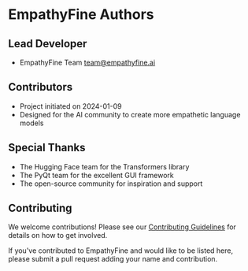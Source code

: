 # EmpathyFine Authors

## Lead Developer
- EmpathyFine Team <team@empathyfine.ai>

## Contributors
- Project initiated on 2024-01-09
- Designed for the AI community to create more empathetic language models

## Special Thanks
- The Hugging Face team for the Transformers library
- The PyQt team for the excellent GUI framework
- The open-source community for inspiration and support

## Contributing
We welcome contributions! Please see our [Contributing Guidelines](CONTRIBUTING.md) for details on how to get involved.

If you've contributed to EmpathyFine and would like to be listed here, please submit a pull request adding your name and contribution. 